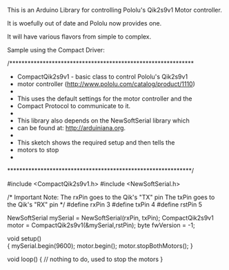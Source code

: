 This is an Arduino Library for controlling Pololu's Qik2s9v1 Motor controller. 

It is woefully out of date and Pololu now provides one.

It will have various flavors from simple to complex.

Sample using the Compact Driver:

/*************************************************************
 * CompactQik2s9v1 - basic class to control Pololu's Qik2s9v1
 * motor controller (http://www.pololu.com/catalog/product/1110)
 * 
 * This uses the default settings for the motor controller and the 
 * Compact Protocol to communicate to it.
 * 
 * This library also depends on the NewSoftSerial library which
 * can be found at: http://arduiniana.org.
 * 
 * This sketch shows the required setup and then tells the
 * motors to stop
 * 
 *************************************************************/

#include <CompactQik2s9v1.h>
#include <NewSoftSerial.h>

/*
        Important Note:
                The rxPin goes to the Qik's "TX" pin
                The txPin goes to the Qik's "RX" pin
*/
#define rxPin 3
#define txPin 4
#define rstPin 5

NewSoftSerial mySerial =  NewSoftSerial(rxPin, txPin);
CompactQik2s9v1 motor = CompactQik2s9v1(&mySerial,rstPin);
byte fwVersion = -1;

void setup()  
{
  mySerial.begin(9600);
  motor.begin();
  motor.stopBothMotors();
}



void loop() 
{
  // nothing to do, used to stop the motors
}
